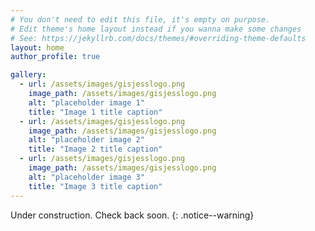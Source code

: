 ```yaml
---
# You don't need to edit this file, it's empty on purpose.
# Edit theme's home layout instead if you wanna make some changes
# See: https://jekyllrb.com/docs/themes/#overriding-theme-defaults
layout: home
author_profile: true

gallery:
  - url: /assets/images/gisjesslogo.png
    image_path: /assets/images/gisjesslogo.png
    alt: "placeholder image 1"
    title: "Image 1 title caption"
  - url: /assets/images/gisjesslogo.png
    image_path: /assets/images/gisjesslogo.png
    alt: "placeholder image 2"
    title: "Image 2 title caption"
  - url: /assets/images/gisjesslogo.png
    image_path: /assets/images/gisjesslogo.png
    alt: "placeholder image 3"
    title: "Image 3 title caption"
---
```

Under construction. Check back soon.
{: .notice--warning}

<!--{% include gallery caption="This is a sample gallery with **Markdown support**." %}-->
